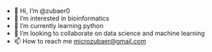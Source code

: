 - 👋 Hi, I’m @zubaer0
- 👀 I’m interested in bioinformatics
- 🌱 I’m currently learning python
- 💞️ I’m looking to collaborate on data science and machine learning
- 📫 How to reach me microzubaer@gmail.com

<!---
zubaer0/zubaer0 is a ✨ special ✨ repository because its `README.md` (this file) appears on your GitHub profile.
You can click the Preview link to take a look at your changes.
--->
